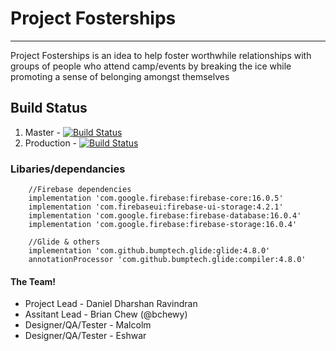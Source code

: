 # Project Fosterships
---
Project Fosterships is an idea to help foster worthwhile relationships with groups of people who attend camp/events by breaking the ice while promoting a sense of belonging amongst themselves

## Build Status
1. Master - [![Build Status](https://travis-ci.org/bchewy/Project-Fosterships.svg?branch=master)](https://travis-ci.org/bchewy/Project-Fosterships)
2. Production - [![Build Status](https://travis-ci.org/bchewy/Project-Fosterships.svg?branch=production)](https://travis-ci.org/bchewy/Project-Fosterships)
### Libaries/dependancies
```
    //Firebase dependencies
    implementation 'com.google.firebase:firebase-core:16.0.5'
    implementation 'com.firebaseui:firebase-ui-storage:4.2.1'
    implementation 'com.google.firebase:firebase-database:16.0.4'
    implementation 'com.google.firebase:firebase-storage:16.0.4'

    //Glide & others
    implementation 'com.github.bumptech.glide:glide:4.8.0'
    annotationProcessor 'com.github.bumptech.glide:compiler:4.8.0'
```

#### The Team!
* Project Lead - Daniel Dharshan Ravindran
* Assitant Lead - Brian Chew (@bchewy)
* Designer/QA/Tester - Malcolm
* Designer/QA/Tester - Eshwar
